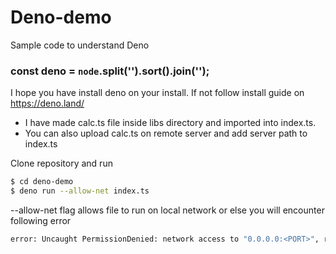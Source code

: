 # Deno-demo
Sample code to understand Deno

### const deno = `node`.split('').sort().join('');

I hope you have install deno on your install. If not follow install guide on https://deno.land/

- I have made calc.ts file inside libs directory and imported into index.ts. 
- You can also upload calc.ts on remote server and add server path to index.ts

Clone repository and run 

```sh
$ cd deno-demo
$ deno run --allow-net index.ts
```
--allow-net flag allows file to run on local network or else you will encounter following error
```sh
error: Uncaught PermissionDenied: network access to "0.0.0.0:<PORT>", run again with the --allow-net flag
```

